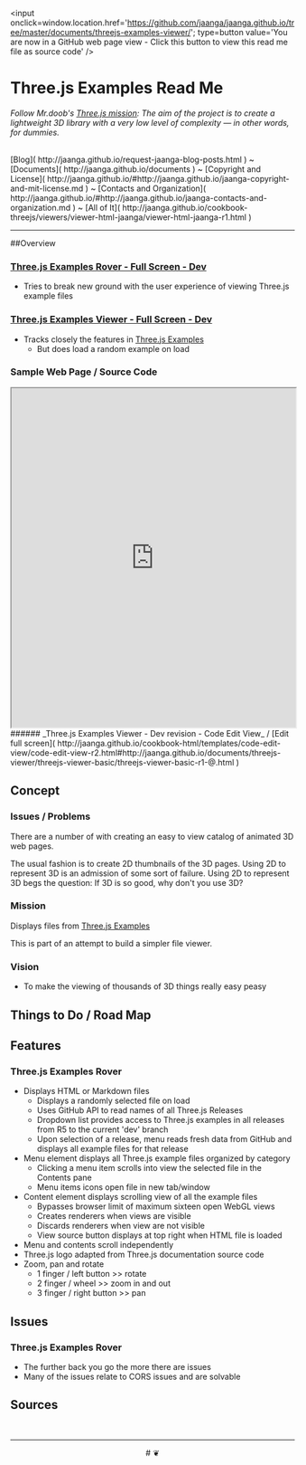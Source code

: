<span id=topp style=display:none; >[You are now in a GitHub source code view - click this link to view this read me file as a web page]( http://jaanga.github.io/documents/threejs-examples-viewer/ "View file as a web page." ) </span>
<input onclick=window.location.href='https://github.com/jaanga/jaanga.github.io/tree/master/documents/threejs-examples-viewer/'; type=button value='You are now in a GitHub web page view - Click this button to view this read me file as source code' />


Three.js Examples Read Me
===


_Follow Mr.doob's [Three.js mission]( https://github.com/mrdoob/three.js/blob/master/README.md ): The aim of the project is to create a lightweight 3D library with a very low level of complexity — in other words, for dummies._

<br>
[Blog]( http://jaanga.github.io/request-jaanga-blog-posts.html )
~ [Documents]( http://jaanga.github.io/documents ) 
~ [Copyright and License]( http://jaanga.github.io/#http://jaanga.github.io/jaanga-copyright-and-mit-license.md ) 
~ [Contacts and Organization]( http://jaanga.github.io/#http://jaanga.github.io/jaanga-contacts-and-organization.md ) 
~ [All of It]( http://jaanga.github.io/cookbook-threejs/viewers/viewer-html-jaanga/viewer-html-jaanga-r1.html ) 

***



##Overview

### [Three.js Examples Rover - Full Screen - Dev]( http://jaanga.github.io/documents/threejs-examples/threejs-examples-rover/dev/index.html )

* Tries to break new ground with the user experience of viewing Three.js example files


### [Three.js Examples Viewer - Full Screen - Dev]( http://jaanga.github.io/documents/threejs-examples/threejs-examples-viewer/dev/index.html )

* Tracks closely the features in [Three.js Examples]( http://mrdoob.github.io/three.js/examples/ )
	* But does load a random example on load


### Sample Web Page / Source Code

<iframe class=ifr src=http://jaanga.github.io/cookbook-html/templates/code-edit-view/code-edit-view-r2.html#http://jaanga.github.io/documents/threejs-viewer/threejs-viewer-basic/threejs-viewer-basic-r1-@.html width=100% height=600px ></iframe>  
###### _Three.js Examples Viewer - Dev revision - Code Edit View_ /  [Edit full screen]( http://jaanga.github.io/cookbook-html/templates/code-edit-view/code-edit-view-r2.html#http://jaanga.github.io/documents/threejs-viewer/threejs-viewer-basic/threejs-viewer-basic-r1-@.html )


## Concept

### Issues / Problems
<!--

The general format is an adaptation of the ideas developed in Alexander's _et al_ [A Pattern Language]( https://books.google.com/books?id=hwAHmktpk5IC&pg=PR10#v=onepage&q&f=false ) - as sammarized on page 10.

Each pattern describes a problem which occurs over and over again in our environment, and then describes the core of the solution to that problem, in such a way that you can use this solution a million times over, without ever doing it the same way twice.

patterns are descriptions of common problems and proposal for the solutions that can be used repeatedly every time the problem is encountered and producing an different outcome.

-->

There are a number of with creating an easy to view catalog of animated 3D web pages.

The usual fashion is to create 2D thumbnails of the 3D pages. Using 2D to represent 3D is an admission of some sort of failure.
Using 2D to represent 3D begs the question: If 3D is so good, why don't you use 3D?




### Mission
<!-- a statement of a rationale, applicable now as well as in the future -->

Displays files from [Three.js Examples]( http://mrdoob.github.io/three.js/examples/ )

This is part of an attempt to build a simpler file viewer.

### Vision
<!--  a descriptive picture of a desired future state -->

* To make the viewing of thousands of 3D things really easy peasy

## Things to Do / Road Map


## Features


### Three.js Examples Rover

* Displays HTML or Markdown files
	* Displays a randomly selected file on load
	* Uses GitHub API to read names of all Three.js Releases
	* Dropdown list provides access to Three.js examples in all releases from R5 to the current 'dev' branch
	* Upon selection of a release, menu reads fresh data from GitHub and displays all example files for that release
* Menu element displays all Three.js example files organized by category
	* Clicking a menu item scrolls into view the selected file in the Contents pane
	* Menu items icons open file in new tab/window
* Content element displays scrolling view of all the example files
	* Bypasses browser limit of maximum sixteen open WebGL views
	* Creates renderers when views are visible
	* Discards renderers when view are not visible
	* View source button displays at top right when HTML file is loaded 
* Menu and contents scroll independently
* Three.js logo adapted from Three.js documentation source code
* Zoom, pan and rotate
	* 1 finger / left button >> rotate
	* 2 finger / wheel >> zoom in and out
	* 3 finger / right button >> pan


## Issues

### Three.js Examples Rover

* The further back you go the more there are issues
* Many of the issues relate to CORS issues and are solvable

 
## Sources


<br>

***

<center title="dingbat" >
# <a href=javascript:topp.scrollIntoView(); style=text-decoration:none; > ❦ </a>
</center>

